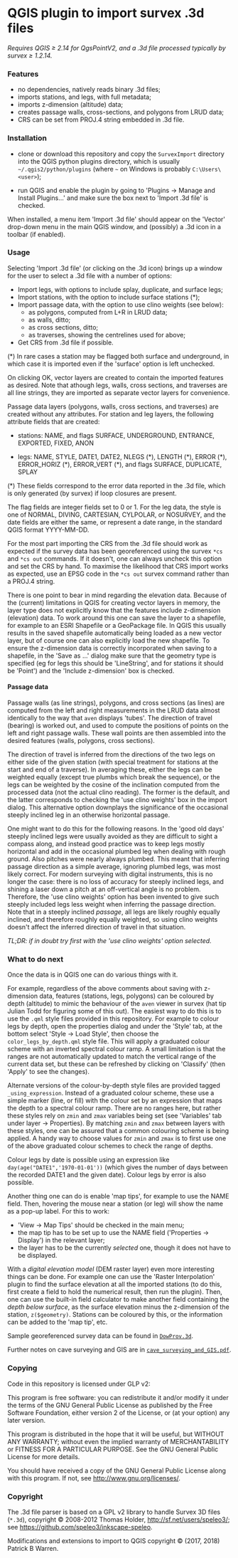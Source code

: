 # QGIS plugin to import survex .3d files 

_Requires QGIS &ge; 2.14 for QgsPointV2, and a .3d file processed
typically by survex &ge; 1.2.14._

### Features

* no dependencies, natively reads binary .3d files;
* imports stations, and legs, with full metadata;
* imports z-dimension (altitude) data;
* creates passage walls, cross-sections, and polygons from LRUD data;
* CRS can be set from PROJ.4 string embedded in .3d file.

### Installation

* clone or download this repository and copy the `SurvexImport`
directory into the QGIS python plugins directory, which is usually
`~/.qgis2/python/plugins` (where `~` on Windows is probably
`C:\Users\<user>`);

* run QGIS and enable the plugin by going to 'Plugins &rarr; Manage and
  Install Plugins...' and make sure the box next to 'Import .3d file'
  is checked.

When installed, a menu item 'Import .3d file' should appear on the
'Vector' drop-down menu in the main QGIS window, and (possibly) a
.3d icon in a toolbar (if enabled).

### Usage

Selecting 'Import .3d file' (or clicking on the .3d icon) brings up a
window for the user to select a .3d file with a number of options:

* Import legs, with options to include splay, duplicate, and surface legs;
* Import stations, with the option to include surface stations (\*);
* Import passage data, with the option to use clino weights (see below):
    - as polygons, computed from L+R in LRUD data;
    - as walls, ditto;
    - as cross sections, ditto;
    - as traverses, showing the centrelines used for above;
* Get CRS from .3d file if possible.
  
(\*) In rare cases a station may be flagged both surface and underground,
in which case it is imported even if the 'surface' option is left
unchecked.

On clicking OK, vector layers are created to contain the imported
features as desired.  Note that athough legs, walls, cross sections,
and traverses are all line strings, they are imported as separate
vector layers for convenience.

Passage data layers (polygons, walls, cross sections, and traverses)
are created without any attributes.  For station and leg layers, the
following attribute fields that are created:

* stations: NAME, and flags SURFACE, UNDERGROUND, ENTRANCE, EXPORTED,
  FIXED, ANON

* legs: NAME, STYLE, DATE1, DATE2, NLEGS (\*), LENGTH (\*), ERROR (\*),
  ERROR_HORIZ (\*), ERROR_VERT (\*), and flags SURFACE, DUPLICATE, SPLAY

(\*) These fields correspond to the error data reported in the .3d
file, which is only generated (by survex) if loop closures are present.

The flag fields are integer fields set to 0 or 1.  For the leg data,
the style is one of NORMAL, DIVING, CARTESIAN, CYLPOLAR, or NOSURVEY,
and the date fields are either the same, or represent a date range, in
the standard QGIS format YYYY-MM-DD.

For the most part importing the CRS from the .3d file should work as
expected if the survey data has been georeferenced using the survex
`*cs` and `*cs out` commands.  If it doesn't, one can always uncheck
this option and set the CRS by hand.  To maximise the likelihood that
CRS import works as expected, use an EPSG code in the `*cs out` survex
command rather than a PROJ.4 string.

There is one point to bear in mind regarding the elevation data.
Because of the (current) limitations in QGIS for creating vector
layers in memory, the layer type does not explicitly know that the
features include z-dimension (elevation) data.  To work around this
one can save the layer to a shapefile, for example to an ESRI
Shapefile or a GeoPackage file.  In QGIS this usually results in the
saved shapefile automatically being loaded as a new vector layer, but
of course one can also explicitly load the new shapefile.  To ensure
the z-dimension data is correctly incorporated when saving to a
shapefile, in the 'Save as ...'  dialog make sure that the geometry
type is specified (eg for legs this should be 'LineString', and for
stations it should be 'Point') and the 'Include z-dimension' box is
checked.

#### Passage data

Passage walls (as line strings), polygons, and cross sections (as
lines) are computed from the left and right measurements in the LRUD
data almost identically to the way that `aven` displays
'tubes'.  The direction of travel (bearing) is worked out, and used to
compute the positions of points on the left and right passage walls.
These wall points are then assembled into the desired features (walls,
polygons, cross sections).

The direction of travel is inferred from the directions
of the two legs on either side of the given station (with special
treatment for stations at the start and end of a traverse).  In
averaging these, either the legs can be weighted equally (except true
plumbs which break the sequence), or the legs can be weighted by the
cosine of the inclination computed from the processed data (not the
actual clino reading).  The former is the default, and the latter
corresponds to checking the 'use clino weights' box in the import
dialog.  This alternative option downplays the significance of the
occasional steeply inclined leg in an otherwise horizontal passage.

One might want to do this for
the following reasons.  In the 'good old days' steeply inclined legs
were usually avoided as they are difficult to sight a compass along, and
instead good practice was to keep legs mostly horizontal and add in
the occasional plumbed leg when dealing with rough ground.  Also
pitches were nearly always plumbed.  This meant that inferring passage
direction as a simple average, ignoring plumbed legs, was most likely correct.  For
modern surveying with digital instruments, this is no longer
the case: there is no loss of accuracy for steeply inclined legs, and
shining a laser down a pitch at an off-vertical angle is no problem.
Therefore, the 'use clino weights' option has been invented to give
such steeply included legs less weight when inferring the passage
direction.  Note that in a steeply inclined _passage_, all legs are
likely roughly equally inclined, and therefore roughly equally
weighted, so using clino weights doesn't affect the inferred
direction of travel in that situation.

_TL;DR: if in doubt try first with the 'use clino weights' option selected._

### What to do next

Once the data is in QGIS one can do various things with it.

For example, regardless of the above comments about saving with
z-dimension data, features (stations, legs, polygons) can be coloured
by depth (altitude) to mimic the behaviour of the `aven` viewer in
survex (hat tip Julian Todd for figuring some of this out).  The
easiest way to do this is to use the `.qml` style files provided in
this repository.  For example to colour legs by depth, open the
properties dialog and under the 'Style' tab, at the bottom select
'Style &rarr; Load Style', then choose the `color_legs_by_depth.qml`
style file.  This will apply a graduated colour scheme with an
inverted spectral colour ramp.  A small limitation is that the ranges
are not automatically updated to match the vertical range of the
current data set, but these can be refreshed by clicking on 'Classify'
(then 'Apply' to see the changes).

Alternate versions of the colour-by-depth style files are provided
tagged `_using_expression`.  Instead of a graduated colour scheme, 
these use a simple marker (line, or
fill) with the colour set by an expression that maps the depth to a spectral colour
ramp.  There are no ranges here, but rather these styles rely on
`zmin` and `zmax` variables being set (see 'Variables' tab under layer
&rarr; Properties).  By matching `zmin` and `zmax` between layers with
these styles, one can be assured that a common colouring scheme is
being applied.  A handy way to choose values for `zmin` and `zmax` is
to first use one of the above graduated colour schemes to check the
range of depths.

Colour legs by date is possible using an expression like
`day(age("DATE1",'1970-01-01'))` (which gives the number of days
between the recorded DATE1 and the given date).  Colour legs by error
is also possible.

Another thing one can do is enable 'map tips', for example to use the
NAME field.  Then, hovering the mouse near a station (or leg) will
show the name as a pop-up label.  For this to work:

* 'View &rarr; Map Tips' should be checked in the main menu;
* the map tip has to be set up to use the NAME field ('Properties &rarr; Display') in the relevant layer;
* the layer has to be the currently _selected_ one, though it does not have to be displayed.

With a _digital elevation model_ (DEM raster layer) even more
interesting things can be done.  For example one can use the 'Raster
Interpolation' plugin to find the surface elevation at all the
imported stations (to do this, first create a field to hold the
numerical result, then run the plugin).  Then, one can use the
built-in field calculator to make another field containing the _depth
below surface_, as the surface elevation minus the z-dimension of the
station, `z($geometry)`.  Stations can be coloured by this, or the
information can be added to the 'map tip', etc.

Sample georeferenced survey data can be found in
[`DowProv.3d`](DowProv/DowProv.3d).

Further notes on cave surveying and GIS are in 
[`cave_surveying_and_GIS.pdf`](cave_surveying_and_GIS.pdf).

### Copying

Code in this repository is licensed under GLP v2:

This program is free software: you can redistribute it and/or modify
it under the terms of the GNU General Public License as published by
the Free Software Foundation, either version 2 of the License, or
(at your option) any later version.

This program is distributed in the hope that it will be useful, but
WITHOUT ANY WARRANTY; without even the implied warranty of
MERCHANTABILITY or FITNESS FOR A PARTICULAR PURPOSE.  See the GNU
General Public License for more details.

You should have received a copy of the GNU General Public License
along with this program.  If not, see
<http://www.gnu.org/licenses/>.

### Copyright

The .3d file parser is based on a GPL v2 library to handle Survex 3D files (`*.3d`),
copyright &copy; 2008-2012 Thomas Holder, http://sf.net/users/speleo3/; 
see https://github.com/speleo3/inkscape-speleo.

Modifications and extensions to import to QGIS copyright &copy; (2017, 2018) Patrick B Warren.



